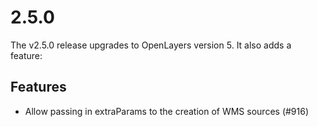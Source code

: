 # 2.5.0

The v2.5.0 release upgrades to OpenLayers version 5. It also adds a feature:

## Features

 * Allow passing in extraParams to the creation of WMS sources (#916)
